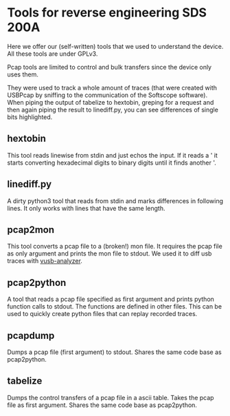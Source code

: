 # Tools for reverse engineering SDS 200A

Here we offer our (self-written) tools that we used to understand the device.
All these tools are under GPLv3.

Pcap tools are limited to control and bulk transfers since the device only
uses them.

They were used to track a whole amount of traces (that were created with
USBPcap by sniffing to the communication of the Softscope software). When
piping the output of tabelize to hextobin, greping for a request and then
again piping the result to linediff.py, you can see differences of single
bits highlighted.

## hextobin

This tool reads linewise from stdin and just echos the input. If it reads
a ' it starts converting hexadecimal digits to binary digits until it finds
another '.

## linediff.py

A dirty python3 tool that reads from stdin and marks differences in
following lines. It only works with lines that have the same length.

## pcap2mon

This tool converts a pcap file to a (broken!) mon file. It requires the
pcap file as only argument and prints the mon file to stdout. We used it
to diff usb traces with [vusb-analyzer](http://vusb-analyzer.sourceforge.net/).

## pcap2python

A tool that reads a pcap file specified as first argument and prints python
function calls to stdout. The functions are defined in other files. This
can be used to quickly create python files that can replay recorded traces.

## pcapdump

Dumps a pcap file (first argument) to stdout. Shares the same code base as
pcap2python.

## tabelize

Dumps the control transfers of a pcap file in a ascii table. Takes the
pcap file as first argument. Shares the same code base as pcap2python.

